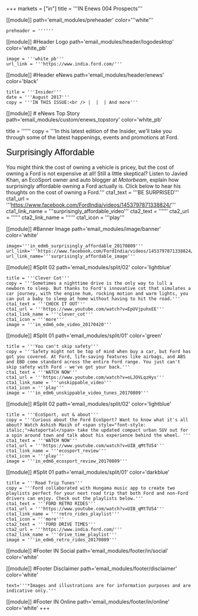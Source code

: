 +++
markets = ["in"]
title = '''IN Enews 004 Prospects'''

[[module]]
path='email_modules/preheader'
color='''white'''

	preheader = ''''''

[[module]] #Header Logo
path='email_modules/header/logodesktop'
color='white_pb'

	image = '''white_pb'''
	url_link = '''https://www.india.ford.com/'''

[[module]] #Header eNews
path='email_modules/header/enews'
color='black'

	title = '''Insider'''
	date = '''August 2017'''
	copy = '''IN THIS ISSUE:<br /> |  |  | And more'''

[[module]] # eNews Top Story
path='email_modules/custom/enews_topstory'
color='white_pb'

title = ''''''
	copy = '''In this latest edition of the Insider, we'll take you through some of the latest happenings, events and promotions at Ford. <br /><br /><span style="color:#000001; font-size: 24px; font-family: 'Arial','Helvetica','Sans-Serif'; line-height: 30px; font-weight: normal; font-style: regular;">Surprisingly Affordable</span><br /><br />You might think the cost of owning a vehicle is pricey, but the cost of owning a Ford is not expensive at all! Still a little skeptical? Listen to Javied Khan, an EcoSport owner and auto blogger at <span style="font-style: italic;">Motorbeam</span>, explain how surprisingly affordable owning a Ford actually is. Click below to hear his thoughts on the cost of owning a Ford.'''
	cta1_text = '''BE SURPRISED'''
	cta1_url = '''https://www.facebook.com/FordIndia/videos/1453797871338824/'''
	cta1_link_name = '''surprisingly_affordable_video'''
	cta2_text = ''''''
	cta2_url = ''''''
	cta2_link_name = ''''''
	cta1_icon = '''play'''

[[module]] #Banner Image
path='email_modules/image/banner'
color='white'

	image='''in_edm6_surprisingly_affordable_20170809'''
	url_link='''https://www.facebook.com/FordIndia/videos/1453797871338824/'''
	url_link_name='''surprisingly_affordable_image'''

[[module]] #Split 02
path='email_modules/split/02'
color='lightblue'

	title = '''Clever Cot'''
	copy = '''Sometimes a nighttime drive is the only way to lull a newborn to sleep. But thanks to Ford's innovative cot that simulates a car journey, with the engine hum, rocking motion and warm lights, you can put a baby to sleep at home without having to hit the road.'''
	cta1_text = '''CHECK IT OUT'''
	cta1_url = '''https://www.youtube.com/watch?v=EpUVjpuhxEE'''
	cta1_link_name = '''clever_cot'''
	cta1_icon = '''more'''
	image = '''in_edm6_ode_video_20170420'''

[[module]] #Split 01
path='email_modules/split/01'
color='green'

	title = '''You can't skip safety'''
	copy = '''Safety might not be top of mind when buy a car, but Ford has got you covered. At Ford, life-saving features like airbags, and ABS and EBD come standard across the entire Ford range. You just can't skip safety with Ford - we've got your back.'''
	cta1_text = '''WATCH NOW'''
	cta1_url = '''https://www.youtube.com/watch?v=oLJOVLqzHys'''
	cta1_link_name = '''unskippable_video'''
	cta1_icon = '''play'''
	image = '''in_edm6_unskippable_video_tunes_20170809'''

[[module]] #Split 02
path='email_modules/split/02'
color='lightblue'

	title = '''EcoSport, out & about'''
	copy = '''Curious about the Ford EcoSport? Want to know what it's all about? Watch Ashish Masih of <span style="font-style: italic;">Autoportal</span> take the updated compact urban SUV out for a spin around town and talk about his experience behind the wheel. '''
	cta1_text = '''WATCH NOW'''
	cta1_url = '''https://www.youtube.com/watch?v=UIB_qMtTU54'''
	cta1_link_name = '''ecosport_review'''
	cta1_icon = '''play'''
	image = '''in_edm6_ecosport_review_20170809'''

[[module]] #Split 01
path='email_modules/split/01'
color='darkblue'

	title = '''Road Trip Tunes'''
	copy = '''Ford collaborated with Hungama music app to create two playlists perfect for your next road trip that both Ford and non-Ford drivers can enjoy. Check out the playlists below.'''
	cta1_text = '''FORD RETRO RIDES'''
	cta1_url = '''https://www.youtube.com/watch?v=UIB_qMtTU54'''
	cta1_link_name = '''retro_rides_playlist'''
	cta1_icon = '''more'''
    cta2_text = '''FORD DRIVE TIMES'''
	cta2_url = '''https://www.india.ford.com/'''
	cta2_link_name = '''drive_time_playlist'''
	image = '''in_edm6_retro_rides_20170809'''

[[module]] #Footer IN Social
path='email_modules/footer/in/social'
color='white'

[[module]] #Footer Disclaimer
path='email_modules/footer/disclaimer'
color='white'

	text='''*Images and illustrations are for information purposes and are indicative only.'''

[[module]] #Footer IN Online
path='email_modules/footer/in/online'
color='white'
+++